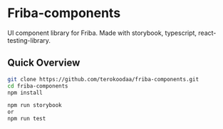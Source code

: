 # Friba-components

UI component library for Friba. Made with storybook, typescript, react-testing-library.

## Quick Overview

```sh
git clone https://github.com/terokoodaa/friba-components.git
cd friba-components
npm install

npm run storybook
or
npm run test
```
